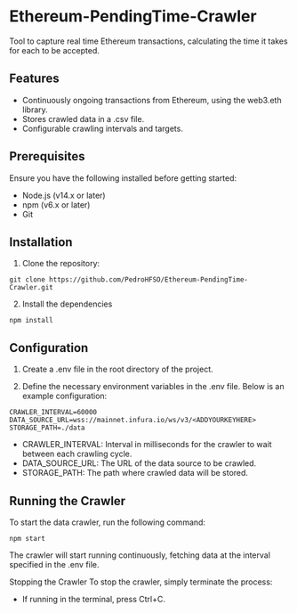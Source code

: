 # Ethereum-PendingTime-Crawler
 Tool to capture real time Ethereum transactions, calculating the time it takes for each to be accepted.

## Features
* Continuously ongoing transactions from Ethereum, using the web3.eth library.
* Stores crawled data in a .csv file.
* Configurable crawling intervals and targets.

## Prerequisites

Ensure you have the following installed before getting started:

* Node.js (v14.x or later)
* npm (v6.x or later)
* Git

## Installation

1. Clone the repository:

```
git clone https://github.com/PedroHFSO/Ethereum-PendingTime-Crawler.git
```

2. Install the dependencies

```
npm install
```

## Configuration

1. Create a .env file in the root directory of the project.

2. Define the necessary environment variables in the .env file. Below is an example configuration:

```
CRAWLER_INTERVAL=60000
DATA_SOURCE_URL=wss://mainnet.infura.io/ws/v3/<ADDYOURKEYHERE>
STORAGE_PATH=./data
```

* CRAWLER_INTERVAL: Interval in milliseconds for the crawler to wait between each crawling cycle.
* DATA_SOURCE_URL: The URL of the data source to be crawled.
* STORAGE_PATH: The path where crawled data will be stored.

## Running the Crawler
To start the data crawler, run the following command:

``` 
npm start
```
The crawler will start running continuously, fetching data at the interval specified in the .env file.

Stopping the Crawler
To stop the crawler, simply terminate the process:
* If running in the terminal, press Ctrl+C.


